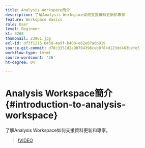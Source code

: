 ```yaml
---
title: Analysis Workspace簡介
description: 了解Analysis Workspace如何支援資料更新和專家
feature: Workspace Basics
role: User
level: Beginner
kt: 3268
thumbnail: 23961.jpg
exl-id: df3f1215-0458-4a9f-b408-e62e07a0b919
source-git-commit: d78c3351d2a98704396ceb8f84d123dd463befe5
workflow-type: tm+mt
source-wordcount: '26'
ht-degree: 0%

---
```


# Analysis Workspace簡介 {#introduction-to-analysis-workspace}

了解Analysis Workspace如何支援資料更新和專家。

>[!VIDEO](https://video.tv.adobe.com/v/28165/?quality=12)
